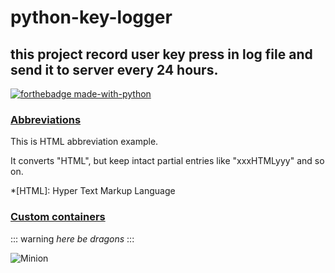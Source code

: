 # python-key-logger
## this project record user key press in log file and send it to server every 24 hours.

[![forthebadge made-with-python](http://ForTheBadge.com/images/badges/made-with-python.svg)](https://www.python.org/)

### [Abbreviations](https://github.com/markdown-it/markdown-it-abbr)

This is HTML abbreviation example.

It converts "HTML", but keep intact partial entries like "xxxHTMLyyy" and so on.

*[HTML]: Hyper Text Markup Language

### [Custom containers](https://github.com/markdown-it/markdown-it-container)

::: warning
*here be dragons*
:::




![Minion](https://octodex.github.com/images/minion.png)
